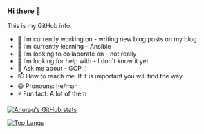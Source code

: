 ### Hi there 👋

This is my GitHub info.

- 🔭 I’m currently working on - writing new blog posts on my blog
- 🌱 I’m currently learning - Ansible
- 👯 I’m looking to collaborate on - not really 
- 🤔 I’m looking for help with - I don't know it yet
- 💬 Ask me about - GCP ;)
- 📫 How to reach me: If it is important you will find the way
- 😄 Pronouns: he/man
- ⚡ Fun fact: A lot of them

[![Anurag's GitHub stats](https://github-readme-stats.vercel.app/api?username=wojciehm)](https://github.com/anuraghazra/github-readme-stats)

[![Top Langs](https://github-readme-stats.vercel.app/api/top-langs/?username=anuraghazra)](https://github.com/anuraghazra/github-readme-stats)
